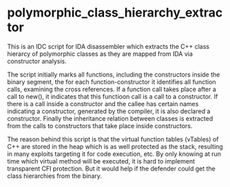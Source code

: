 # polymorphic_class_hierarchy_extractor
This is an IDC script for IDA disassembler which extracts the C++ class hierarcy of polymorphic classes as they are mapped from IDA via constructor analysis.

The script initially marks all functions, including the constructors inside the binary segment, the for each function-constructor it identifies all function calls, examining the cross references. If a function call takes place after a call to new(), it indicates that this functioon call is a call to a constructor. If there is a call inside a constructor and the callee has certain names indicating a constructor, generated by the compiler, it is also declared a constructor. Finally the inheritance relation between classes is extracted from the calls to constructors that take place inside constructors.

The reason behind this script is that the virtual function tables (vTables) of C++ are stored in the heap which is as well protected as the stack, resulting in many exploits targeting it for code execution, etc. By only knowing at run time which virtual method will be executed, it is hard to implement transparent CFI protection. But it would help if the defender could get the class hierarchies from the binary. 
